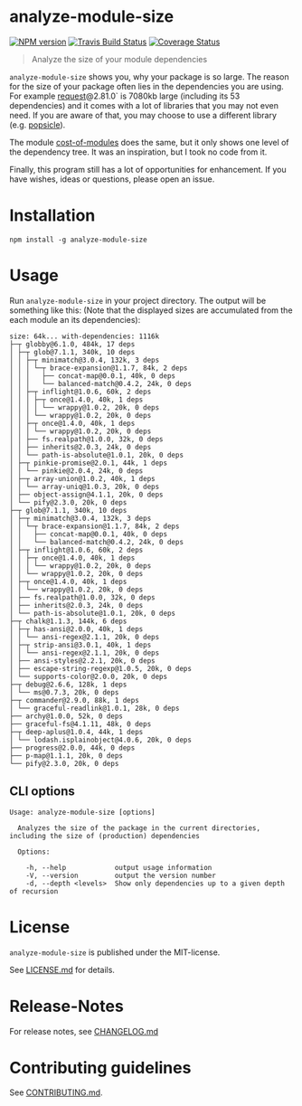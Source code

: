 # analyze-module-size 

[![NPM version](https://badge.fury.io/js/analyze-module-size.svg)](http://badge.fury.io/js/analyze-module-size)
[![Travis Build Status](https://travis-ci.org/nknapp/analyze-module-size.svg?branch=master)](https://travis-ci.org/nknapp/analyze-module-size)
[![Coverage Status](https://img.shields.io/coveralls/nknapp/analyze-module-size.svg)](https://coveralls.io/r/nknapp/analyze-module-size)

> Analyze the size of your module dependencies

`analyze-module-size` shows you, why your package is so large. The reason for the size
of your package often lies in the dependencies you are using. For example [request](https://npmjs.com/package/request)@2.81.0` 
is 7080kb large (including its 53 dependencies) and it comes with a lot of libraries that you may not even need. If you are aware of that, you may choose to use a different library
(e.g. [popsicle](https://npmjs.com/package/popsicle)).

The module [cost-of-modules](https://npmjs.com/package/cost-of-modules) does the same, but it only shows one level of the 
dependency tree. It was an inspiration, but I took no code from it.

Finally, this program still has a lot of opportunities for enhancement. If you have
wishes, ideas or questions, please open an issue.

# Installation

```
npm install -g analyze-module-size
```

# Usage

Run `analyze-module-size` in your project directory. The output will be something like this:
(Note that the displayed sizes are accumulated from the each module an its dependencies):

```
size: 64k... with-dependencies: 1116k
├─┬ globby@6.1.0, 484k, 17 deps
│ ├─┬ glob@7.1.1, 340k, 10 deps
│ │ ├─┬ minimatch@3.0.4, 132k, 3 deps
│ │ │ └─┬ brace-expansion@1.1.7, 84k, 2 deps
│ │ │   ├── concat-map@0.0.1, 40k, 0 deps
│ │ │   └── balanced-match@0.4.2, 24k, 0 deps
│ │ ├─┬ inflight@1.0.6, 60k, 2 deps
│ │ │ ├─┬ once@1.4.0, 40k, 1 deps
│ │ │ │ └── wrappy@1.0.2, 20k, 0 deps
│ │ │ └── wrappy@1.0.2, 20k, 0 deps
│ │ ├─┬ once@1.4.0, 40k, 1 deps
│ │ │ └── wrappy@1.0.2, 20k, 0 deps
│ │ ├── fs.realpath@1.0.0, 32k, 0 deps
│ │ ├── inherits@2.0.3, 24k, 0 deps
│ │ └── path-is-absolute@1.0.1, 20k, 0 deps
│ ├─┬ pinkie-promise@2.0.1, 44k, 1 deps
│ │ └── pinkie@2.0.4, 24k, 0 deps
│ ├─┬ array-union@1.0.2, 40k, 1 deps
│ │ └── array-uniq@1.0.3, 20k, 0 deps
│ ├── object-assign@4.1.1, 20k, 0 deps
│ └── pify@2.3.0, 20k, 0 deps
├─┬ glob@7.1.1, 340k, 10 deps
│ ├─┬ minimatch@3.0.4, 132k, 3 deps
│ │ └─┬ brace-expansion@1.1.7, 84k, 2 deps
│ │   ├── concat-map@0.0.1, 40k, 0 deps
│ │   └── balanced-match@0.4.2, 24k, 0 deps
│ ├─┬ inflight@1.0.6, 60k, 2 deps
│ │ ├─┬ once@1.4.0, 40k, 1 deps
│ │ │ └── wrappy@1.0.2, 20k, 0 deps
│ │ └── wrappy@1.0.2, 20k, 0 deps
│ ├─┬ once@1.4.0, 40k, 1 deps
│ │ └── wrappy@1.0.2, 20k, 0 deps
│ ├── fs.realpath@1.0.0, 32k, 0 deps
│ ├── inherits@2.0.3, 24k, 0 deps
│ └── path-is-absolute@1.0.1, 20k, 0 deps
├─┬ chalk@1.1.3, 144k, 6 deps
│ ├─┬ has-ansi@2.0.0, 40k, 1 deps
│ │ └── ansi-regex@2.1.1, 20k, 0 deps
│ ├─┬ strip-ansi@3.0.1, 40k, 1 deps
│ │ └── ansi-regex@2.1.1, 20k, 0 deps
│ ├── ansi-styles@2.2.1, 20k, 0 deps
│ ├── escape-string-regexp@1.0.5, 20k, 0 deps
│ └── supports-color@2.0.0, 20k, 0 deps
├─┬ debug@2.6.6, 128k, 1 deps
│ └── ms@0.7.3, 20k, 0 deps
├─┬ commander@2.9.0, 88k, 1 deps
│ └── graceful-readlink@1.0.1, 28k, 0 deps
├── archy@1.0.0, 52k, 0 deps
├── graceful-fs@4.1.11, 48k, 0 deps
├─┬ deep-aplus@1.0.4, 44k, 1 deps
│ └── lodash.isplainobject@4.0.6, 20k, 0 deps
├── progress@2.0.0, 44k, 0 deps
├── p-map@1.1.1, 20k, 0 deps
└── pify@2.3.0, 20k, 0 deps
```

## CLI options

```
Usage: analyze-module-size [options]

  Analyzes the size of the package in the current directories, including the size of (production) dependencies

  Options:

    -h, --help            output usage information
    -V, --version         output the version number
    -d, --depth <levels>  Show only dependencies up to a given depth of recursion
```



# License

`analyze-module-size` is published under the MIT-license.

See [LICENSE.md](LICENSE.md) for details.


# Release-Notes
 
For release notes, see [CHANGELOG.md](CHANGELOG.md)
 
# Contributing guidelines

See [CONTRIBUTING.md](CONTRIBUTING.md).